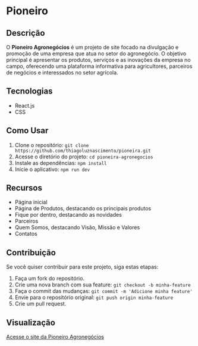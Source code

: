 # Pioneiro

## Descrição
O **Pioneiro Agronegócios** é um projeto de site focado na divulgação e promoção de uma empresa que atua no setor do agronegócio. O objetivo principal é apresentar os produtos, serviços e as inovações da empresa no campo, oferecendo uma plataforma informativa para agricultores, parceiros de negócios e interessados no setor agrícola.

## Tecnologias
* React.js
* CSS

## Como Usar
1. Clone o repositório: `git clone https://github.com/thiagoluznascimento/pioneira.git`
2. Acesse o diretório do projeto: `cd pioneira-agronegocios`
3. Instale as dependências: `npm install`
4. Inicie o aplicativo: `npm run dev`

## Recursos
* Página inicial
* Página de Produtos, destacando os principais produtos
* Fique por dentro, destacando as novidades
* Parceiros
* Quem Somos, destacando Visão, Missão e Valores
* Contatos

## Contribuição
Se você quiser contribuir para este projeto, siga estas etapas:
1. Faça um fork do repositório.
2. Crie uma nova branch com sua feature: `git checkout -b minha-feature`
3. Faça o commit das mudanças: `git commit -m 'Adicione minha feature'`
4. Envie para o repositório original: `git push origin minha-feature`
5. Crie um pull request.

## Visualização
[Acesse o site da Pioneiro Agronegócios](https://pioneira-peach.vercel.app/)

